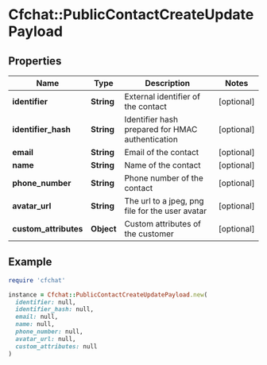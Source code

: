 # Cfchat::PublicContactCreateUpdatePayload

## Properties

| Name | Type | Description | Notes |
| ---- | ---- | ----------- | ----- |
| **identifier** | **String** | External identifier of the contact | [optional] |
| **identifier_hash** | **String** | Identifier hash prepared for HMAC authentication | [optional] |
| **email** | **String** | Email of the contact | [optional] |
| **name** | **String** | Name of the contact | [optional] |
| **phone_number** | **String** | Phone number of the contact | [optional] |
| **avatar_url** | **String** | The url to a jpeg, png file for the user avatar | [optional] |
| **custom_attributes** | **Object** | Custom attributes of the customer | [optional] |

## Example

```ruby
require 'cfchat'

instance = Cfchat::PublicContactCreateUpdatePayload.new(
  identifier: null,
  identifier_hash: null,
  email: null,
  name: null,
  phone_number: null,
  avatar_url: null,
  custom_attributes: null
)
```

